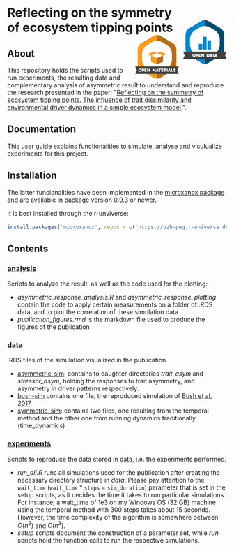 
# Reflecting on the symmetry<br>of ecosystem tipping points <img src="img/data_large_color.png" alt="Open Data" width="100" height="100" style="float: right; margin-left: 10px;"> <img src="img/materials_large_color.png" alt="Open Materials" width="100" height="100" style="float: right; margin-left: 10px;">

## About

This repository holds the scripts used to run experiments, the resulting data  and complementary analysis of asymmetric result to understand and
reproduce the research presented in the paper: "[Reflecting on the symmetry of ecosystem tipping points. The influence of trait dissimilarity and environmental driver dynamics in a simple ecosystem model.](https://doi.org/10.1002/ece3.11421)". 

## Documentation

This [user guide](https://uzh-peg.r-universe.dev/articles/microxanox/SymSys-User-guide.html) explains functionalities to simulate, analyse and visulualize experiments for this project. 


## Installation

The latter funcionalities have been implemented in the [microxanox package](https://github.com/UZH-PEG/microxanox) and are available in package version [0.9.3](https://zenodo.org/records/10119025) or newer.

It is best installed through the r-unviverse:

```r
install.packages('microxanox', repos = c('https://uzh-peg.r-universe.dev', 'https://cloud.r-project.org'))
```

## Contents

### [analysis](analysis/)

 Scripts to analyze the result, as well as the code used for the plotting:
  - *asymmetric_response_analysis.R* and *asymmetric_response_plotting* contain the code to apply certain measurements on a folder of .RDS data, and to plot the correlation of these simulation data
  - *publication_figures.rmd* is the markdown file used to produce the figures of the publication

### [data](data/)

.RDS files of the simulation visualized in the publication

  - [asymmetric-sim](data/asymmetric-sim/): contains to daughter directories *trait_asym* and *stressor_asym*, holding the responses to trait asymmetry, and asymmetry in driver patterns respectively.
  - [bush-sim](data/bush-sim/) contains one file, the reproduced simulation of [Bush et al, 2017](https://www.nature.com/articles/s41467-017-00912-x)
  - [symmetric-sim](data/symmetric-sim): contains two files, one resulting from the temporal method and the other one from running dynamics traditionally (time_dynamics)

### [experiments](experiments)

Scripts to reproduce the data stored in [data](data/), i.e. the experiments performed.

  - *run_all.R* runs all simulations used for the publication after creating the necessary directory structure in *data*. Please pay attention to the `wait_time` (`wait_time` * `steps` = `sim_duration`) parameter that is set in the setup scripts, as it decides the time it takes to run particular simulations. For instance, a wait_time of 1e3 on my Windows OS (32 GB) machine using the temporal method with 300 steps takes about 15 seconds. However, the time complexity of the algorithm is somewhere between $O(n^2)$ and $O(n^3)$.
  - *setup* scripts document the construction of a parameter set, while *run* scripts hold the function calls to run the respective simulations.
